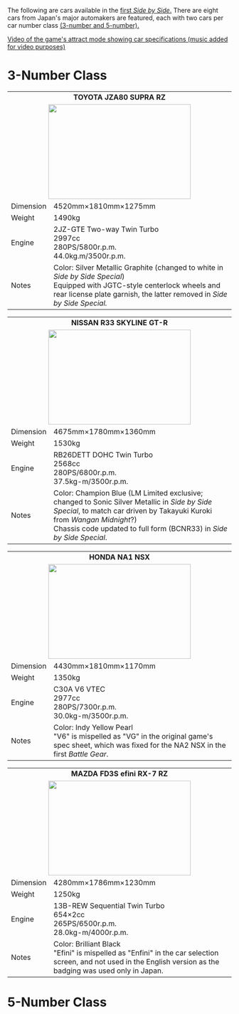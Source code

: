 The following are cars available in the [first *Side by Side*.](../sidebs/sbs1.md) There are eight cars from Japan's major automakers are featured, each with two cars per car number class [(3-number and 5-number).](https://en.wikipedia.org/wiki/Vehicle_size_class#Japan)

[Video of the game's attract mode showing car specifications (music added for video purposes)](https://www.youtube.com/watch?v=cmusY-KHMt8)

# 3-Number Class

<table>
  <tr><td colspan="2" align=center><b>TOYOTA JZA80 SUPRA RZ</b></td></tr>
  <tr><td colspan="2" align=center><img src="https://web.archive.org/web/19970516135931im_/http://www.taito.co.jp/gm/SUPRA_TE.gif" height="213" width="320"></td></tr>
  <tr>
    <td>Dimension</td>
    <td>4520mm×1810mm×1275mm</td>
  </tr>
  <tr>
    <td>Weight</td>
    <td>1490kg</td>
  </tr>
  <tr>
    <td>Engine</td>
    <td>2JZ-GTE Two-way Twin Turbo<br>
    2997cc<br>
    280PS/5800r.p.m.<br>
    44.0kg.m/3500r.p.m.</td>
  </tr>
    <tr>
    <td>Notes</td>
    <td>Color: Silver Metallic Graphite (changed to white in <i>Side by Side Special</i>)<br>
    Equipped with JGTC-style centerlock wheels and rear license plate garnish, the latter removed in <i>Side by Side Special<i>.</td>
  </tr>
</table>

<table>
  <tr><td colspan="2" align=center><b>NISSAN R33 SKYLINE GT-R</b></td></tr>
  <tr><td colspan="2" align=center><img src="https://web.archive.org/web/19970516135925im_/http://www.taito.co.jp/gm/R33_TES.gif" height="213" width="320"></tr>
  <tr>
    <td>Dimension</td>
    <td>4675mm×1780mm×1360mm</td>
  </tr>
  <tr>
    <td>Weight</td>
    <td>1530kg</td>
  </tr>
  <tr>
    <td>Engine</td>
    <td>RB26DETT DOHC Twin Turbo<br>
    2568cc<br>
    280PS/6800r.p.m.<br>
    37.5kg-m/3500r.p.m.</td>
  </tr>
    <tr>
    <td>Notes</td>
    <td>Color: Champion Blue (LM Limited exclusive; changed to Sonic Silver Metallic in <i>Side by Side Special</i>, to match car driven by Takayuki Kuroki from <i>Wangan Midnight</i>?)<br>
    Chassis code updated to full form (BCNR33) in <i>Side by Side Special</i>.</td>
  </tr>
</table>

<table>
  <tr><td colspan="2" align=center><b>HONDA NA1 NSX</b></td></tr>
  <tr><td colspan="2" align=center><img src="https://web.archive.org/web/19970516135938im_/http://www.taito.co.jp/gm/NSX_TES.gif" height="213" width="320"></tr>
  <tr>
    <td>Dimension</td>
    <td>4430mm×1810mm×1170mm</td>
  </tr>
  <tr>
    <td>Weight</td>
    <td>1350kg</td>
  </tr>
  <tr>
    <td>Engine</td>
    <td>C30A V6 VTEC<br>
    2977cc<br>
    280PS/7300r.p.m.<br>
    30.0kg-m/3500r.p.m.</td>
  </tr>
    <tr>
    <td>Notes</td>
    <td>Color: Indy Yellow Pearl<br>
    "V6" is mispelled as "VG" in the original game's spec sheet, which was fixed for the NA2 NSX in the first <i>Battle Gear</i>.</td>
  </tr>
</table>

<table>
  <tr><td colspan="2" align=center><b>MAZDA FD3S efini RX-7 RZ</b></td></tr>
  <tr><td colspan="2" align=center><img src="https://web.archive.org/web/19970516135945im_/http://www.taito.co.jp/gm/FD_TES.gif" height="213" width="320"></tr>
  <tr>
    <td>Dimension</td>
    <td>4280mm×1786mm×1230mm</td>
  </tr>
  <tr>
    <td>Weight</td>
    <td>1250kg</td>
  </tr>
  <tr>
    <td>Engine</td>
    <td>13B-REW Sequential Twin Turbo<br>
    654×2cc<br>
    265PS/6500r.p.m.<br>
    28.0kg-m/4000r.p.m.</td>
  </tr>
    <tr>
    <td>Notes</td>
    <td>Color: Brilliant Black<br>
    "Efini" is mispelled as "Enfini" in the car selection screen, and not used in the English version as the badging was used only in Japan.</td>
  </tr>
</table>

# 5-Number Class
